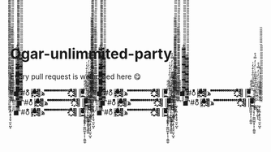 Ogar-unlimmited-party
=====================
Every pull request is welcomed here :yum:

'̏̏̏̏̋̋̋̋̏̏̏̏̏̏̏̋̋̋̋̋̋̋̏̏̏̏̏̏̏̏̏̏̋̋̋̋̋̋̋̋̋̋̏̏̏̏̏̏̏̏̏̏̏̏̏̋̋̋̋̋̋̋̋̋̋̋̋̋'̋̋̋̋̏̏̏◼̿̿̿̿̿̿̿̿̿̿̿̿̿̿̿̿̿̿̿̿̿̿̿̿̿̿̿̿̿̿̿̿̿̿̿̿̿̿̿̿̿̿̿̿̿̿̊'̏̏̏̏̏̏̏̏̏̏̏̏̏̏̏̏̏̏̏̏̏̏̏̏̏̏̏̏̏̏̏̏̏̏̏̏̏̏̏̏̏̏̏̏̏̏̏̏̏̏̏̏̏̏̏̏̏̏̏̏̏̏̏̏̏̏̏̏̏̏̏̏̏̏̏̏̏̏̏̏̏̏̋̋̋̋̋̋̋̋̋̋̋̋̋̋̋̋̋̋̋̋̋̋̋̋̋̋̋̋̋̋̋̋̋̋̋̋̋̋̋̋̋̋#oͦͦͦͦͦͦͦͦͦͦͦͦͦͦͦͦͦͦͦͦͦͦͦͦͦͦͦͦͦͦͦͦͦͦͦͦͦͦͦͦͦͦͦͦͦͦͦͦͦͦͦͦͦͦͦͦͦͦͦͦͦͦͦͦͦͦͦͦͦͦͦͦͦͦͦͦͦͦͦͦͦͦͦͦͦͦͦͦͦͦͦͦͦͦͦͦͦͦͦͦͦͦͦͦͦͦͦͦͦͦͦͦͦͦͦͦͦͦͦͦͦͦͦͦͦͦͦͦͦͦͦͦͦͦͦͦ║ͣ͏ͤ͏ͥ͏ͦ͏ͧ͏ͨ͏ͩ͏ͪ͏ͫ͏ͬ͏ͭ͏ͮ͏ͯ͏ͤ͏ͩ͏ͧ͏ͮ͏ͥ͏ͫͤ͏ͥ͏ͦ͏͏ͧ͏ͭ͏ͦ͏͏ͤ͏ͩ͏ͧ͏ͮ͏ͯ͏ͤ͏ͩ͏ͧ͏ͮ فͤ҈ͥ҉ͦ҈ͧ҉ͨ҈ͩ҉ͪ҈ͫ҉ͬ҈ͭ҉ͮ҈ͯ҉ͨ҈ͬ҉ͧ҈ͣ҉ͨ҈ͧ҉ͯ҈ͮ҉ͭ҈ͤ҉ͦ҈ͥ҉ͧ҈ͩ҉ͭ҈ͨ҉ͣ҈ͪ҉ͧ҈ͣ҉ͨ҈ͭ҉ͮͤ ͬͤ ͬͬͤ ͦͬͬͤ ͬͦͬͬͤ ͤͬͦͬͬͤ ͬͤͬͦͬͬͤ ͬͬͤͬͦͬͬͤ ͦͬͬͤͬͦͬͬͤ ͬͦͬͬͤͬͦͬͬͤ ͤͬͦͬͬͤͬͦͬͬͤ ͬͤͬͦͬͬͤͬͦͬͬͤ ͬͬͤͬͦͬͬͤͬͦͬͬͤ ͦͬͬͤͬͦͬͬͤͬͦͬͬͤ ͬͦͬͬͤͬͦͬͬͤͬͦͬͬͤه҈ͣفͤ҈ͥ҉ͦ҈ͧ҉ͨ҈ͩ҉ͪ҈ͫ҉ͬ҈ͭ҉ͮ҈ͯ҉ͨ҈ͬ҉ͧ҈ͣ҉ͨ҈ͧ҉ͯ҈ͮ҉ͭ҈ͤ҉ͦ҈ͥ҉ͧ҈ͩ҉ͭ҈ͨ҉ͣ҈ͪ҉ͧ҈ͣ҉ͨ҈ͧ҈ͭ҉ͩ҈ͤ҉ͮ҈ͯ҉ͬ║ͣ͏ͤ͏ͥ͏ͦ͏ͧ͏ͨ͏ͩ͏ͪ͏ͫ͏ͬ͏ͭ͏ͮ͏ͯ͏ͤ͏ͩ͏ͧ͏ͮ͏ͥ͏ͫͤ͏ͥ͏ͦ͏͏ͧ͏ͭ͏ͦ͏͏ͤ͏ͩ͏͎̲̗̼͔̱̜̜͇̯̥̳ͧ̎̅͛̂͐̇̅̎ͣ̒ͧͥ̽͌̿ͮͤ̿ͩͅ ͓̗̹͔͙̗̗̣͇̪͚̞̞͕̹̯͚̼̠ͮͫ̇̎ͧ̐ ̤̰̻ͯ̄̿̿̄̋ͣ͗͂̊̉͒́̒͑ ̙̣͙͇̟̩͚͕̝̑ͭ̂ͨͥ̌̎̂̓ͩͭͨ̒ͨ̓̿̉̊ ͚̝͕̭̼͙̱̩̘̭̘̫̮̜̺̝͑̈́ͬ͊̂͊͋ͯͧ̉͐̑ͮ̉ͥ̍̾'̋̋̋̋̋̋̋̋̋̋̋̋̋̋̋̋̋̋̋̋̋̋̋̋̋̋̋̋̋̋̋̋̋̋̏̏̏̏̏̏̏̏̏̏̏'̏̏̏̏̋̋̋̋̏̏̏̏'̏̏̏̏̋̋̋̋̏̏̏̏̏̏̏̋̋̋̋̋̋̋̏̏̏̏̏̏̏̏̏̏̋̋̋̋̋̋̋̋̋̋̏̏̏̏̏̏̏̏̏̏̏̏̏̋̋̋̋̋̋̋̋̋̋̋̋̋'̋̋̋̋̏̏̏◼̿̿̿̿̿̿̿̿̿̿̿̿̿̿̿̿̿̿̿̿̿̿̿̿̿̿̿̿̿̿̿̿̿̿̿̿̿̿̿̿̿̿̿̿̿̿̊'̏̏̏̏̏̏̏̏̏̏̏̏̏̏̏̏̏̏̏̏̏̏̏̏̏̏̏̏̏̏̏̏̏̏̏̏̏̏̏̏̏̏̏̏̏̏̏̏̏̏̏̏̏̏̏̏̏̏̏̏̏̏̏̏̏̏̏̏̏̏̏̏̏̏̏̏̏̏̏̏̏̏̋̋̋̋̋̋̋̋̋̋̋̋̋̋̋̋̋̋̋̋̋̋̋̋̋̋̋̋̋̋̋̋̋̋̋̋̋̋̋̋̋̋#oͦͦͦͦͦͦͦͦͦͦͦͦͦͦͦͦͦͦͦͦͦͦͦͦͦͦͦͦͦͦͦͦͦͦͦͦͦͦͦͦͦͦͦͦͦͦͦͦͦͦͦͦͦͦͦͦͦͦͦͦͦͦͦͦͦͦͦͦͦͦͦͦͦͦͦͦͦͦͦͦͦͦͦͦͦͦͦͦͦͦͦͦͦͦͦͦͦͦͦͦͦͦͦͦͦͦͦͦͦͦͦͦͦͦͦͦͦͦͦͦͦͦͦͦͦͦͦͦͦͦͦͦͦͦͦͦ║ͣ͏ͤ͏ͥ͏ͦ͏ͧ͏ͨ͏ͩ͏ͪ͏ͫ͏ͬ͏ͭ͏ͮ͏ͯ͏ͤ͏ͩ͏ͧ͏ͮ͏ͥ͏ͫͤ͏ͥ͏ͦ͏͏ͧ͏ͭ͏ͦ͏͏ͤ͏ͩ͏ͧ͏ͮ͏ͯ͏ͤ͏ͩ͏ͧ͏ͮ فͤ҈ͥ҉ͦ҈ͧ҉ͨ҈ͩ҉ͪ҈ͫ҉ͬ҈ͭ҉ͮ҈ͯ҉ͨ҈ͬ҉ͧ҈ͣ҉ͨ҈ͧ҉ͯ҈ͮ҉ͭ҈ͤ҉ͦ҈ͥ҉ͧ҈ͩ҉ͭ҈ͨ҉ͣ҈ͪ҉ͧ҈ͣ҉ͨ҈ͭ҉ͮͤ ͬͤ ͬͬͤ ͦͬͬͤ ͬͦͬͬͤ ͤͬͦͬͬͤ ͬͤͬͦͬͬͤ ͬͬͤͬͦͬͬͤ ͦͬͬͤͬͦͬͬͤ ͬͦͬͬͤͬͦͬͬͤ ͤͬͦͬͬͤͬͦͬͬͤ ͬͤͬͦͬͬͤͬͦͬͬͤ ͬͬͤͬͦͬͬͤͬͦͬͬͤ ͦͬͬͤͬͦͬͬͤͬͦͬͬͤ ͬͦͬͬͤͬͦͬͬͤͬͦͬͬͤه҈ͣفͤ҈ͥ҉ͦ҈ͧ҉ͨ҈ͩ҉ͪ҈ͫ҉ͬ҈ͭ҉ͮ҈ͯ҉ͨ҈ͬ҉ͧ҈ͣ҉ͨ҈ͧ҉ͯ҈ͮ҉ͭ҈ͤ҉ͦ҈ͥ҉ͧ҈ͩ҉ͭ҈ͨ҉ͣ҈ͪ҉ͧ҈ͣ҉ͨ҈ͧ҈ͭ҉ͩ҈ͤ҉ͮ҈ͯ҉ͬ║ͣ͏ͤ͏ͥ͏ͦ͏ͧ͏ͨ͏ͩ͏ͪ͏ͫ͏ͬ͏ͭ͏ͮ͏ͯ͏ͤ͏ͩ͏ͧ͏ͮ͏ͥ͏ͫͤ͏ͥ͏ͦ͏͏ͧ͏ͭ͏ͦ͏͏ͤ͏ͩ͏͎̲̗̼͔̱̜̜͇̯̥̳ͧ̎̅͛̂͐̇̅̎ͣ̒ͧͥ̽͌̿ͮͤ̿ͩͅ ͓̗̹͔͙̗̗̣͇̪͚̞̞͕̹̯͚̼̠ͮͫ̇̎ͧ̐ ̤̰̻ͯ̄̿̿̄̋ͣ͗͂̊̉͒́̒͑ ̙̣͙͇̟̩͚͕̝̑ͭ̂ͨͥ̌̎̂̓ͩͭͨ̒ͨ̓̿̉̊ ͚̝͕̭̼͙̱̩̘̭̘̫̮̜̺̝͑̈́ͬ͊̂͊͋ͯͧ̉͐̑ͮ̉ͥ̍̾'̋̋̋̋̋̋̋̋̋̋̋̋̋̋̋̋̋̋̋̋̋̋̋̋̋̋̋̋̋̋̋̋̋̋̏̏̏̏̏̏̏̏̏̏̏'̏̏̏̏̋̋̋̋̏̏̏̏'̏̏̏̏̋̋̋̋̏̏̏̏̏̏̏̋̋̋̋̋̋̋̏̏̏̏̏̏̏̏̏̏̋̋̋̋̋̋̋̋̋̋̏̏̏̏̏̏̏̏̏̏̏̏̏̋̋̋̋̋̋̋̋̋̋̋̋̋'̋̋̋̋̏̏̏◼̿̿̿̿̿̿̿̿̿̿̿̿̿̿̿̿̿̿̿̿̿̿̿̿̿̿̿̿̿̿̿̿̿̿̿̿̿̿̿̿̿̿̿̿̿̿̊'̏̏̏̏̏̏̏̏̏̏̏̏̏̏̏̏̏̏̏̏̏̏̏̏̏̏̏̏̏̏̏̏̏̏̏̏̏̏̏̏̏̏̏̏̏̏̏̏̏̏̏̏̏̏̏̏̏̏̏̏̏̏̏̏̏̏̏̏̏̏̏̏̏̏̏̏̏̏̏̏̏̏̋̋̋̋̋̋̋̋̋̋̋̋̋̋̋̋̋̋̋̋̋̋̋̋̋̋̋̋̋̋̋̋̋̋̋̋̋̋̋̋̋̋#oͦͦͦͦͦͦͦͦͦͦͦͦͦͦͦͦͦͦͦͦͦͦͦͦͦͦͦͦͦͦͦͦͦͦͦͦͦͦͦͦͦͦͦͦͦͦͦͦͦͦͦͦͦͦͦͦͦͦͦͦͦͦͦͦͦͦͦͦͦͦͦͦͦͦͦͦͦͦͦͦͦͦͦͦͦͦͦͦͦͦͦͦͦͦͦͦͦͦͦͦͦͦͦͦͦͦͦͦͦͦͦͦͦͦͦͦͦͦͦͦͦͦͦͦͦͦͦͦͦͦͦͦͦͦͦͦ║ͣ͏ͤ͏ͥ͏ͦ͏ͧ͏ͨ͏ͩ͏ͪ͏ͫ͏ͬ͏ͭ͏ͮ͏ͯ͏ͤ͏ͩ͏ͧ͏ͮ͏ͥ͏ͫͤ͏ͥ͏ͦ͏͏ͧ͏ͭ͏ͦ͏͏ͤ͏ͩ͏ͧ͏ͮ͏ͯ͏ͤ͏ͩ͏ͧ͏ͮ فͤ҈ͥ҉ͦ҈ͧ҉ͨ҈ͩ҉ͪ҈ͫ҉ͬ҈ͭ҉ͮ҈ͯ҉ͨ҈ͬ҉ͧ҈ͣ҉ͨ҈ͧ҉ͯ҈ͮ҉ͭ҈ͤ҉ͦ҈ͥ҉ͧ҈ͩ҉ͭ҈ͨ҉ͣ҈ͪ҉ͧ҈ͣ҉ͨ҈ͭ҉ͮͤ ͬͤ ͬͬͤ ͦͬͬͤ ͬͦͬͬͤ ͤͬͦͬͬͤ ͬͤͬͦͬͬͤ ͬͬͤͬͦͬͬͤ ͦͬͬͤͬͦͬͬͤ ͬͦͬͬͤͬͦͬͬͤ ͤͬͦͬͬͤͬͦͬͬͤ ͬͤͬͦͬͬͤͬͦͬͬͤ ͬͬͤͬͦͬͬͤͬͦͬͬͤ ͦͬͬͤͬͦͬͬͤͬͦͬͬͤ ͬͦͬͬͤͬͦͬͬͤͬͦͬͬͤه҈ͣفͤ҈ͥ҉ͦ҈ͧ҉ͨ҈ͩ҉ͪ҈ͫ҉ͬ҈ͭ҉ͮ҈ͯ҉ͨ҈ͬ҉ͧ҈ͣ҉ͨ҈ͧ҉ͯ҈ͮ҉ͭ҈ͤ҉ͦ҈ͥ҉ͧ҈ͩ҉ͭ҈ͨ҉ͣ҈ͪ҉ͧ҈ͣ҉ͨ҈ͧ҈ͭ҉ͩ҈ͤ҉ͮ҈ͯ҉ͬ║ͣ͏ͤ͏ͥ͏ͦ͏ͧ͏ͨ͏ͩ͏ͪ͏ͫ͏ͬ͏ͭ͏ͮ͏ͯ͏ͤ͏ͩ͏ͧ͏ͮ͏ͥ͏ͫͤ͏ͥ͏ͦ͏͏ͧ͏ͭ͏ͦ͏͏ͤ͏ͩ͏͎̲̗̼͔̱̜̜͇̯̥̳ͧ̎̅͛̂͐̇̅̎ͣ̒ͧͥ̽͌̿ͮͤ̿ͩͅ ͓̗̹͔͙̗̗̣͇̪͚̞̞͕̹̯͚̼̠ͮͫ̇̎ͧ̐ ̤̰̻ͯ̄̿̿̄̋ͣ͗͂̊̉͒́̒͑ ̙̣͙͇̟̩͚͕̝̑ͭ̂ͨͥ̌̎̂̓ͩͭͨ̒ͨ̓̿̉̊ ͚̝͕̭̼͙̱̩̘̭̘̫̮̜̺̝͑̈́ͬ͊̂͊͋ͯͧ̉͐̑ͮ̉ͥ̍̾'̋̋̋̋̋̋̋̋̋̋̋̋̋̋̋̋̋̋̋̋̋̋̋̋̋̋̋̋̋̋̋̋̋̋̏̏̏̏̏̏̏̏̏̏̏'̏̏̏̏̋̋̋̋̏̏̏̏'̏̏̏̏̋̋̋̋̏̏̏̏̏̏̏̋̋̋̋̋̋̋̏̏̏̏̏̏̏̏̏̏̋̋̋̋̋̋̋̋̋̋̏̏̏̏̏̏̏̏̏̏̏̏̏̋̋̋̋̋̋̋̋̋̋̋̋̋'̋̋̋̋̏̏̏◼̿̿̿̿̿̿̿̿̿̿̿̿̿̿̿̿̿̿̿̿̿̿̿̿̿̿̿̿̿̿̿̿̿̿̿̿̿̿̿̿̿̿̿̿̿̿̊'̏̏̏̏̏̏̏̏̏̏̏̏̏̏̏̏̏̏̏̏̏̏̏̏̏̏̏̏̏̏̏̏̏̏̏̏̏̏̏̏̏̏̏̏̏̏̏̏̏̏̏̏̏̏̏̏̏̏̏̏̏̏̏̏̏̏̏̏̏̏̏̏̏̏̏̏̏̏̏̏̏̏̋̋̋̋̋̋̋̋̋̋̋̋̋̋̋̋̋̋̋̋̋̋̋̋̋̋̋̋̋̋̋̋̋̋̋̋̋̋̋̋̋̋#oͦͦͦͦͦͦͦͦͦͦͦͦͦͦͦͦͦͦͦͦͦͦͦͦͦͦͦͦͦͦͦͦͦͦͦͦͦͦͦͦͦͦͦͦͦͦͦͦͦͦͦͦͦͦͦͦͦͦͦͦͦͦͦͦͦͦͦͦͦͦͦͦͦͦͦͦͦͦͦͦͦͦͦͦͦͦͦͦͦͦͦͦͦͦͦͦͦͦͦͦͦͦͦͦͦͦͦͦͦͦͦͦͦͦͦͦͦͦͦͦͦͦͦͦͦͦͦͦͦͦͦͦͦͦͦͦ║ͣ͏ͤ͏ͥ͏ͦ͏ͧ͏ͨ͏ͩ͏ͪ͏ͫ͏ͬ͏ͭ͏ͮ͏ͯ͏ͤ͏ͩ͏ͧ͏ͮ͏ͥ͏ͫͤ͏ͥ͏ͦ͏͏ͧ͏ͭ͏ͦ͏͏ͤ͏ͩ͏ͧ͏ͮ͏ͯ͏ͤ͏ͩ͏ͧ͏ͮ فͤ҈ͥ҉ͦ҈ͧ҉ͨ҈ͩ҉ͪ҈ͫ҉ͬ҈ͭ҉ͮ҈ͯ҉ͨ҈ͬ҉ͧ҈ͣ҉ͨ҈ͧ҉ͯ҈ͮ҉ͭ҈ͤ҉ͦ҈ͥ҉ͧ҈ͩ҉ͭ҈ͨ҉ͣ҈ͪ҉ͧ҈ͣ҉ͨ҈ͭ҉ͮͤ ͬͤ ͬͬͤ ͦͬͬͤ ͬͦͬͬͤ ͤͬͦͬͬͤ ͬͤͬͦͬͬͤ ͬͬͤͬͦͬͬͤ ͦͬͬͤͬͦͬͬͤ ͬͦͬͬͤͬͦͬͬͤ ͤͬͦͬͬͤͬͦͬͬͤ ͬͤͬͦͬͬͤͬͦͬͬͤ ͬͬͤͬͦͬͬͤͬͦͬͬͤ ͦͬͬͤͬͦͬͬͤͬͦͬͬͤ ͬͦͬͬͤͬͦͬͬͤͬͦͬͬͤه҈ͣفͤ҈ͥ҉ͦ҈ͧ҉ͨ҈ͩ҉ͪ҈ͫ҉ͬ҈ͭ҉ͮ҈ͯ҉ͨ҈ͬ҉ͧ҈ͣ҉ͨ҈ͧ҉ͯ҈ͮ҉ͭ҈ͤ҉ͦ҈ͥ҉ͧ҈ͩ҉ͭ҈ͨ҉ͣ҈ͪ҉ͧ҈ͣ҉ͨ҈ͧ҈ͭ҉ͩ҈ͤ҉ͮ҈ͯ҉ͬ║ͣ͏ͤ͏ͥ͏ͦ͏ͧ͏ͨ͏ͩ͏ͪ͏ͫ͏ͬ͏ͭ͏ͮ͏ͯ͏ͤ͏ͩ͏ͧ͏ͮ͏ͥ͏ͫͤ͏ͥ͏ͦ͏͏ͧ͏ͭ͏ͦ͏͏ͤ͏ͩ͏͎̲̗̼͔̱̜̜͇̯̥̳ͧ̎̅͛̂͐̇̅̎ͣ̒ͧͥ̽͌̿ͮͤ̿ͩͅ ͓̗̹͔͙̗̗̣͇̪͚̞̞͕̹̯͚̼̠ͮͫ̇̎ͧ̐ ̤̰̻ͯ̄̿̿̄̋ͣ͗͂̊̉͒́̒͑ ̙̣͙͇̟̩͚͕̝̑ͭ̂ͨͥ̌̎̂̓ͩͭͨ̒ͨ̓̿̉̊ ͚̝͕̭̼͙̱̩̘̭̘̫̮̜̺̝͑̈́ͬ͊̂͊͋ͯͧ̉͐̑ͮ̉ͥ̍̾'̋̋̋̋̋̋̋̋̋̋̋̋̋̋̋̋̋̋̋̋̋̋̋̋̋̋̋̋̋̋̋̋̋̋̏̏̏̏̏̏̏̏̏̏̏'̏̏̏̏̋̋̋̋̏̏̏̏'̏̏̏̏̋̋̋̋̏̏̏̏̏̏̏̋̋̋̋̋̋̋̏̏̏̏̏̏̏̏̏̏̋̋̋̋̋̋̋̋̋̋̏̏̏̏̏̏̏̏̏̏̏̏̏̋̋̋̋̋̋̋̋̋̋̋̋̋'̋̋̋̋̏̏̏◼̿̿̿̿̿̿̿̿̿̿̿̿̿̿̿̿̿̿̿̿̿̿̿̿̿̿̿̿̿̿̿̿̿̿̿̿̿̿̿̿̿̿̿̿̿̿̊'̏̏̏̏̏̏̏̏̏̏̏̏̏̏̏̏̏̏̏̏̏̏̏̏̏̏̏̏̏̏̏̏̏̏̏̏̏̏̏̏̏̏̏̏̏̏̏̏̏̏̏̏̏̏̏̏̏̏̏̏̏̏̏̏̏̏̏̏̏̏̏̏̏̏̏̏̏̏̏̏̏̏̋̋̋̋̋̋̋̋̋̋̋̋̋̋̋̋̋̋̋̋̋̋̋̋̋̋̋̋̋̋̋̋̋̋̋̋̋̋̋̋̋̋#oͦͦͦͦͦͦͦͦͦͦͦͦͦͦͦͦͦͦͦͦͦͦͦͦͦͦͦͦͦͦͦͦͦͦͦͦͦͦͦͦͦͦͦͦͦͦͦͦͦͦͦͦͦͦͦͦͦͦͦͦͦͦͦͦͦͦͦͦͦͦͦͦͦͦͦͦͦͦͦͦͦͦͦͦͦͦͦͦͦͦͦͦͦͦͦͦͦͦͦͦͦͦͦͦͦͦͦͦͦͦͦͦͦͦͦͦͦͦͦͦͦͦͦͦͦͦͦͦͦͦͦͦͦͦͦͦ║ͣ͏ͤ͏ͥ͏ͦ͏ͧ͏ͨ͏ͩ͏ͪ͏ͫ͏ͬ͏ͭ͏ͮ͏ͯ͏ͤ͏ͩ͏ͧ͏ͮ͏ͥ͏ͫͤ͏ͥ͏ͦ͏͏ͧ͏ͭ͏ͦ͏͏ͤ͏ͩ͏ͧ͏ͮ͏ͯ͏ͤ͏ͩ͏ͧ͏ͮ فͤ҈ͥ҉ͦ҈ͧ҉ͨ҈ͩ҉ͪ҈ͫ҉ͬ҈ͭ҉ͮ҈ͯ҉ͨ҈ͬ҉ͧ҈ͣ҉ͨ҈ͧ҉ͯ҈ͮ҉ͭ҈ͤ҉ͦ҈ͥ҉ͧ҈ͩ҉ͭ҈ͨ҉ͣ҈ͪ҉ͧ҈ͣ҉ͨ҈ͭ҉ͮͤ ͬͤ ͬͬͤ ͦͬͬͤ ͬͦͬͬͤ ͤͬͦͬͬͤ ͬͤͬͦͬͬͤ ͬͬͤͬͦͬͬͤ ͦͬͬͤͬͦͬͬͤ ͬͦͬͬͤͬͦͬͬͤ ͤͬͦͬͬͤͬͦͬͬͤ ͬͤͬͦͬͬͤͬͦͬͬͤ ͬͬͤͬͦͬͬͤͬͦͬͬͤ ͦͬͬͤͬͦͬͬͤͬͦͬͬͤ ͬͦͬͬͤͬͦͬͬͤͬͦͬͬͤه҈ͣفͤ҈ͥ҉ͦ҈ͧ҉ͨ҈ͩ҉ͪ҈ͫ҉ͬ҈ͭ҉ͮ҈ͯ҉ͨ҈ͬ҉ͧ҈ͣ҉ͨ҈ͧ҉ͯ҈ͮ҉ͭ҈ͤ҉ͦ҈ͥ҉ͧ҈ͩ҉ͭ҈ͨ҉ͣ҈ͪ҉ͧ҈ͣ҉ͨ҈ͧ҈ͭ҉ͩ҈ͤ҉ͮ҈ͯ҉ͬ║ͣ͏ͤ͏ͥ͏ͦ͏ͧ͏ͨ͏ͩ͏ͪ͏ͫ͏ͬ͏ͭ͏ͮ͏ͯ͏ͤ͏ͩ͏ͧ͏ͮ͏ͥ͏ͫͤ͏ͥ͏ͦ͏͏ͧ͏ͭ͏ͦ͏͏ͤ͏ͩ͏͎̲̗̼͔̱̜̜͇̯̥̳ͧ̎̅͛̂͐̇̅̎ͣ̒ͧͥ̽͌̿ͮͤ̿ͩͅ ͓̗̹͔͙̗̗̣͇̪͚̞̞͕̹̯͚̼̠ͮͫ̇̎ͧ̐ ̤̰̻ͯ̄̿̿̄̋ͣ͗͂̊̉͒́̒͑ ̙̣͙͇̟̩͚͕̝̑ͭ̂ͨͥ̌̎̂̓ͩͭͨ̒ͨ̓̿̉̊ ͚̝͕̭̼͙̱̩̘̭̘̫̮̜̺̝͑̈́ͬ͊̂͊͋ͯͧ̉͐̑ͮ̉ͥ̍̾'̋̋̋̋̋̋̋̋̋̋̋̋̋̋̋̋̋̋̋̋̋̋̋̋̋̋̋̋̋̋̋̋̋̋̏̏̏̏̏̏̏̏̏̏̏'̏̏̏̏̋̋̋̋̏̏̏̏'̏̏̏̏̋̋̋̋̏̏̏̏̏̏̏̋̋̋̋̋̋̋̏̏̏̏̏̏̏̏̏̏̋̋̋̋̋̋̋̋̋̋̏̏̏̏̏̏̏̏̏̏̏̏̏̋̋̋̋̋̋̋̋̋̋̋̋̋'̋̋̋̋̏̏̏◼̿̿̿̿̿̿̿̿̿̿̿̿̿̿̿̿̿̿̿̿̿̿̿̿̿̿̿̿̿̿̿̿̿̿̿̿̿̿̿̿̿̿̿̿̿̿̊'̏̏̏̏̏̏̏̏̏̏̏̏̏̏̏̏̏̏̏̏̏̏̏̏̏̏̏̏̏̏̏̏̏̏̏̏̏̏̏̏̏̏̏̏̏̏̏̏̏̏̏̏̏̏̏̏̏̏̏̏̏̏̏̏̏̏̏̏̏̏̏̏̏̏̏̏̏̏̏̏̏̏̋̋̋̋̋̋̋̋̋̋̋̋̋̋̋̋̋̋̋̋̋̋̋̋̋̋̋̋̋̋̋̋̋̋̋̋̋̋̋̋̋̋#oͦͦͦͦͦͦͦͦͦͦͦͦͦͦͦͦͦͦͦͦͦͦͦͦͦͦͦͦͦͦͦͦͦͦͦͦͦͦͦͦͦͦͦͦͦͦͦͦͦͦͦͦͦͦͦͦͦͦͦͦͦͦͦͦͦͦͦͦͦͦͦͦͦͦͦͦͦͦͦͦͦͦͦͦͦͦͦͦͦͦͦͦͦͦͦͦͦͦͦͦͦͦͦͦͦͦͦͦͦͦͦͦͦͦͦͦͦͦͦͦͦͦͦͦͦͦͦͦͦͦͦͦͦͦͦͦ║ͣ͏ͤ͏ͥ͏ͦ͏ͧ͏ͨ͏ͩ͏ͪ͏ͫ͏ͬ͏ͭ͏ͮ͏ͯ͏ͤ͏ͩ͏ͧ͏ͮ͏ͥ͏ͫͤ͏ͥ͏ͦ͏͏ͧ͏ͭ͏ͦ͏͏ͤ͏ͩ͏ͧ͏ͮ͏ͯ͏ͤ͏ͩ͏ͧ͏ͮ فͤ҈ͥ҉ͦ҈ͧ҉ͨ҈ͩ҉ͪ҈ͫ҉ͬ҈ͭ҉ͮ҈ͯ҉ͨ҈ͬ҉ͧ҈ͣ҉ͨ҈ͧ҉ͯ҈ͮ҉ͭ҈ͤ҉ͦ҈ͥ҉ͧ҈ͩ҉ͭ҈ͨ҉ͣ҈ͪ҉ͧ҈ͣ҉ͨ҈ͭ҉ͮͤ ͬͤ ͬͬͤ ͦͬͬͤ ͬͦͬͬͤ ͤͬͦͬͬͤ ͬͤͬͦͬͬͤ ͬͬͤͬͦͬͬͤ ͦͬͬͤͬͦͬͬͤ ͬͦͬͬͤͬͦͬͬͤ ͤͬͦͬͬͤͬͦͬͬͤ ͬͤͬͦͬͬͤͬͦͬͬͤ ͬͬͤͬͦͬͬͤͬͦͬͬͤ ͦͬͬͤͬͦͬͬͤͬͦͬͬͤ ͬͦͬͬͤͬͦͬͬͤͬͦͬͬͤه҈ͣفͤ҈ͥ҉ͦ҈ͧ҉ͨ҈ͩ҉ͪ҈ͫ҉ͬ҈ͭ҉ͮ҈ͯ҉ͨ҈ͬ҉ͧ҈ͣ҉ͨ҈ͧ҉ͯ҈ͮ҉ͭ҈ͤ҉ͦ҈ͥ҉ͧ҈ͩ҉ͭ҈ͨ҉ͣ҈ͪ҉ͧ҈ͣ҉ͨ҈ͧ҈ͭ҉ͩ҈ͤ҉ͮ҈ͯ҉ͬ║ͣ͏ͤ͏ͥ͏ͦ͏ͧ͏ͨ͏ͩ͏ͪ͏ͫ͏ͬ͏ͭ͏ͮ͏ͯ͏ͤ͏ͩ͏ͧ͏ͮ͏ͥ͏ͫͤ͏ͥ͏ͦ͏͏ͧ͏ͭ͏ͦ͏͏ͤ͏ͩ͏͎̲̗̼͔̱̜̜͇̯̥̳ͧ̎̅͛̂͐̇̅̎ͣ̒ͧͥ̽͌̿ͮͤ̿ͩͅ ͓̗̹͔͙̗̗̣͇̪͚̞̞͕̹̯͚̼̠ͮͫ̇̎ͧ̐ ̤̰̻ͯ̄̿̿̄̋ͣ͗͂̊̉͒́̒͑ ̙̣͙͇̟̩͚͕̝̑ͭ̂ͨͥ̌̎̂̓ͩͭͨ̒ͨ̓̿̉̊ ͚̝͕̭̼͙̱̩̘̭̘̫̮̜̺̝͑̈́ͬ͊̂͊͋ͯͧ̉͐̑ͮ̉ͥ̍̾'̋̋̋̋̋̋̋̋̋̋̋̋̋̋̋̋̋̋̋̋̋̋̋̋̋̋̋̋̋̋̋̋̋̋̏̏̏̏̏̏̏̏̏̏̏'̏̏̏̏̋̋̋̋̏̏̏̏
'̏̏̏̏̋̋̋̋̏̏̏̏̏̏̏̋̋̋̋̋̋̋̏̏̏̏̏̏̏̏̏̏̋̋̋̋̋̋̋̋̋̋̏̏̏̏̏̏̏̏̏̏̏̏̏̋̋̋̋̋̋̋̋̋̋̋̋̋'̋̋̋̋̏̏̏◼̿̿̿̿̿̿̿̿̿̿̿̿̿̿̿̿̿̿̿̿̿̿̿̿̿̿̿̿̿̿̿̿̿̿̿̿̿̿̿̿̿̿̿̿̿̿̊'̏̏̏̏̏̏̏̏̏̏̏̏̏̏̏̏̏̏̏̏̏̏̏̏̏̏̏̏̏̏̏̏̏̏̏̏̏̏̏̏̏̏̏̏̏̏̏̏̏̏̏̏̏̏̏̏̏̏̏̏̏̏̏̏̏̏̏̏̏̏̏̏̏̏̏̏̏̏̏̏̏̏̋̋̋̋̋̋̋̋̋̋̋̋̋̋̋̋̋̋̋̋̋̋̋̋̋̋̋̋̋̋̋̋̋̋̋̋̋̋̋̋̋̋#oͦͦͦͦͦͦͦͦͦͦͦͦͦͦͦͦͦͦͦͦͦͦͦͦͦͦͦͦͦͦͦͦͦͦͦͦͦͦͦͦͦͦͦͦͦͦͦͦͦͦͦͦͦͦͦͦͦͦͦͦͦͦͦͦͦͦͦͦͦͦͦͦͦͦͦͦͦͦͦͦͦͦͦͦͦͦͦͦͦͦͦͦͦͦͦͦͦͦͦͦͦͦͦͦͦͦͦͦͦͦͦͦͦͦͦͦͦͦͦͦͦͦͦͦͦͦͦͦͦͦͦͦͦͦͦͦ║ͣ͏ͤ͏ͥ͏ͦ͏ͧ͏ͨ͏ͩ͏ͪ͏ͫ͏ͬ͏ͭ͏ͮ͏ͯ͏ͤ͏ͩ͏ͧ͏ͮ͏ͥ͏ͫͤ͏ͥ͏ͦ͏͏ͧ͏ͭ͏ͦ͏͏ͤ͏ͩ͏ͧ͏ͮ͏ͯ͏ͤ͏ͩ͏ͧ͏ͮ فͤ҈ͥ҉ͦ҈ͧ҉ͨ҈ͩ҉ͪ҈ͫ҉ͬ҈ͭ҉ͮ҈ͯ҉ͨ҈ͬ҉ͧ҈ͣ҉ͨ҈ͧ҉ͯ҈ͮ҉ͭ҈ͤ҉ͦ҈ͥ҉ͧ҈ͩ҉ͭ҈ͨ҉ͣ҈ͪ҉ͧ҈ͣ҉ͨ҈ͭ҉ͮͤ ͬͤ ͬͬͤ ͦͬͬͤ ͬͦͬͬͤ ͤͬͦͬͬͤ ͬͤͬͦͬͬͤ ͬͬͤͬͦͬͬͤ ͦͬͬͤͬͦͬͬͤ ͬͦͬͬͤͬͦͬͬͤ ͤͬͦͬͬͤͬͦͬͬͤ ͬͤͬͦͬͬͤͬͦͬͬͤ ͬͬͤͬͦͬͬͤͬͦͬͬͤ ͦͬͬͤͬͦͬͬͤͬͦͬͬͤ ͬͦͬͬͤͬͦͬͬͤͬͦͬͬͤه҈ͣفͤ҈ͥ҉ͦ҈ͧ҉ͨ҈ͩ҉ͪ҈ͫ҉ͬ҈ͭ҉ͮ҈ͯ҉ͨ҈ͬ҉ͧ҈ͣ҉ͨ҈ͧ҉ͯ҈ͮ҉ͭ҈ͤ҉ͦ҈ͥ҉ͧ҈ͩ҉ͭ҈ͨ҉ͣ҈ͪ҉ͧ҈ͣ҉ͨ҈ͧ҈ͭ҉ͩ҈ͤ҉ͮ҈ͯ҉ͬ║ͣ͏ͤ͏ͥ͏ͦ͏ͧ͏ͨ͏ͩ͏ͪ͏ͫ͏ͬ͏ͭ͏ͮ͏ͯ͏ͤ͏ͩ͏ͧ͏ͮ͏ͥ͏ͫͤ͏ͥ͏ͦ͏͏ͧ͏ͭ͏ͦ͏͏ͤ͏ͩ͏͎̲̗̼͔̱̜̜͇̯̥̳ͧ̎̅͛̂͐̇̅̎ͣ̒ͧͥ̽͌̿ͮͤ̿ͩͅ ͓̗̹͔͙̗̗̣͇̪͚̞̞͕̹̯͚̼̠ͮͫ̇̎ͧ̐ ̤̰̻ͯ̄̿̿̄̋ͣ͗͂̊̉͒́̒͑ ̙̣͙͇̟̩͚͕̝̑ͭ̂ͨͥ̌̎̂̓ͩͭͨ̒ͨ̓̿̉̊ ͚̝͕̭̼͙̱̩̘̭̘̫̮̜̺̝͑̈́ͬ͊̂͊͋ͯͧ̉͐̑ͮ̉ͥ̍̾'̋̋̋̋̋̋̋̋̋̋̋̋̋̋̋̋̋̋̋̋̋̋̋̋̋̋̋̋̋̋̋̋̋̋̏̏̏̏̏̏̏̏̏̏̏'̏̏̏̏̋̋̋̋̏̏̏̏'̏̏̏̏̋̋̋̋̏̏̏̏̏̏̏̋̋̋̋̋̋̋̏̏̏̏̏̏̏̏̏̏̋̋̋̋̋̋̋̋̋̋̏̏̏̏̏̏̏̏̏̏̏̏̏̋̋̋̋̋̋̋̋̋̋̋̋̋'̋̋̋̋̏̏̏◼̿̿̿̿̿̿̿̿̿̿̿̿̿̿̿̿̿̿̿̿̿̿̿̿̿̿̿̿̿̿̿̿̿̿̿̿̿̿̿̿̿̿̿̿̿̿̊'̏̏̏̏̏̏̏̏̏̏̏̏̏̏̏̏̏̏̏̏̏̏̏̏̏̏̏̏̏̏̏̏̏̏̏̏̏̏̏̏̏̏̏̏̏̏̏̏̏̏̏̏̏̏̏̏̏̏̏̏̏̏̏̏̏̏̏̏̏̏̏̏̏̏̏̏̏̏̏̏̏̏̋̋̋̋̋̋̋̋̋̋̋̋̋̋̋̋̋̋̋̋̋̋̋̋̋̋̋̋̋̋̋̋̋̋̋̋̋̋̋̋̋̋#oͦͦͦͦͦͦͦͦͦͦͦͦͦͦͦͦͦͦͦͦͦͦͦͦͦͦͦͦͦͦͦͦͦͦͦͦͦͦͦͦͦͦͦͦͦͦͦͦͦͦͦͦͦͦͦͦͦͦͦͦͦͦͦͦͦͦͦͦͦͦͦͦͦͦͦͦͦͦͦͦͦͦͦͦͦͦͦͦͦͦͦͦͦͦͦͦͦͦͦͦͦͦͦͦͦͦͦͦͦͦͦͦͦͦͦͦͦͦͦͦͦͦͦͦͦͦͦͦͦͦͦͦͦͦͦͦ║ͣ͏ͤ͏ͥ͏ͦ͏ͧ͏ͨ͏ͩ͏ͪ͏ͫ͏ͬ͏ͭ͏ͮ͏ͯ͏ͤ͏ͩ͏ͧ͏ͮ͏ͥ͏ͫͤ͏ͥ͏ͦ͏͏ͧ͏ͭ͏ͦ͏͏ͤ͏ͩ͏ͧ͏ͮ͏ͯ͏ͤ͏ͩ͏ͧ͏ͮ فͤ҈ͥ҉ͦ҈ͧ҉ͨ҈ͩ҉ͪ҈ͫ҉ͬ҈ͭ҉ͮ҈ͯ҉ͨ҈ͬ҉ͧ҈ͣ҉ͨ҈ͧ҉ͯ҈ͮ҉ͭ҈ͤ҉ͦ҈ͥ҉ͧ҈ͩ҉ͭ҈ͨ҉ͣ҈ͪ҉ͧ҈ͣ҉ͨ҈ͭ҉ͮͤ ͬͤ ͬͬͤ ͦͬͬͤ ͬͦͬͬͤ ͤͬͦͬͬͤ ͬͤͬͦͬͬͤ ͬͬͤͬͦͬͬͤ ͦͬͬͤͬͦͬͬͤ ͬͦͬͬͤͬͦͬͬͤ ͤͬͦͬͬͤͬͦͬͬͤ ͬͤͬͦͬͬͤͬͦͬͬͤ ͬͬͤͬͦͬͬͤͬͦͬͬͤ ͦͬͬͤͬͦͬͬͤͬͦͬͬͤ ͬͦͬͬͤͬͦͬͬͤͬͦͬͬͤه҈ͣفͤ҈ͥ҉ͦ҈ͧ҉ͨ҈ͩ҉ͪ҈ͫ҉ͬ҈ͭ҉ͮ҈ͯ҉ͨ҈ͬ҉ͧ҈ͣ҉ͨ҈ͧ҉ͯ҈ͮ҉ͭ҈ͤ҉ͦ҈ͥ҉ͧ҈ͩ҉ͭ҈ͨ҉ͣ҈ͪ҉ͧ҈ͣ҉ͨ҈ͧ҈ͭ҉ͩ҈ͤ҉ͮ҈ͯ҉ͬ║ͣ͏ͤ͏ͥ͏ͦ͏ͧ͏ͨ͏ͩ͏ͪ͏ͫ͏ͬ͏ͭ͏ͮ͏ͯ͏ͤ͏ͩ͏ͧ͏ͮ͏ͥ͏ͫͤ͏ͥ͏ͦ͏͏ͧ͏ͭ͏ͦ͏͏ͤ͏ͩ͏͎̲̗̼͔̱̜̜͇̯̥̳ͧ̎̅͛̂͐̇̅̎ͣ̒ͧͥ̽͌̿ͮͤ̿ͩͅ ͓̗̹͔͙̗̗̣͇̪͚̞̞͕̹̯͚̼̠ͮͫ̇̎ͧ̐ ̤̰̻ͯ̄̿̿̄̋ͣ͗͂̊̉͒́̒͑ ̙̣͙͇̟̩͚͕̝̑ͭ̂ͨͥ̌̎̂̓ͩͭͨ̒ͨ̓̿̉̊ ͚̝͕̭̼͙̱̩̘̭̘̫̮̜̺̝͑̈́ͬ͊̂͊͋ͯͧ̉͐̑ͮ̉ͥ̍̾'̋̋̋̋̋̋̋̋̋̋̋̋̋̋̋̋̋̋̋̋̋̋̋̋̋̋̋̋̋̋̋̋̋̋̏̏̏̏̏̏̏̏̏̏̏'̏̏̏̏̋̋̋̋̏̏̏̏
